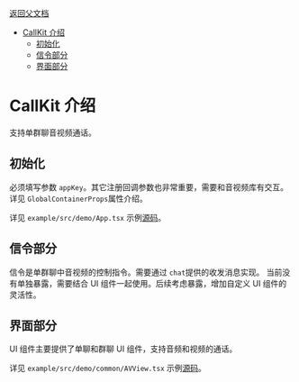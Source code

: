 [返回父文档](./index.md)

- [CallKit 介绍](#callkit-介绍)
  - [初始化](#初始化)
  - [信令部分](#信令部分)
  - [界面部分](#界面部分)

# CallKit 介绍

支持单群聊音视频通话。

## 初始化

必须填写参数 `appKey`。其它注册回调参数也非常重要，需要和音视频库有交互。详见 `GlobalContainerProps`属性介绍。

详见 `example/src/demo/App.tsx` 示例[源码](../../../example/src/demo/App.tsx)。

## 信令部分

信令是单群聊中音视频的控制指令。需要通过 `chat`提供的收发消息实现。 当前没有单独暴露，需要结合 UI 组件一起使用。后续考虑暴露，增加自定义 UI 组件的灵活性。

## 界面部分

UI 组件主要提供了单聊和群聊 UI 组件，支持音频和视频的通话。

详见 `example/src/demo/common/AVView.tsx` 示例[源码](../../../example/src/demo/common/AVView.tsx)。
